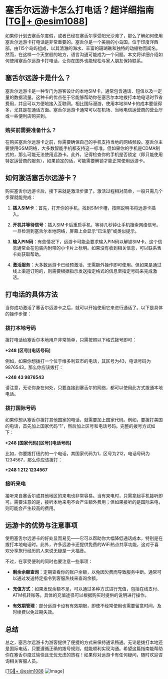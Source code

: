# 塞舌尔远游卡怎么打电话？超详细指南[[TG💪+ @esim1088](https://t.me/s/esim1088)]

如果你计划去塞舌尔度假，或者已经在塞舌尔享受阳光沙滩了，那么了解如何使用塞舌尔远游卡打电话是非常重要的。塞舌尔是一个美丽的小岛国，位于印度洋西部，由115个岛屿组成，以其清澈的海水、丰富的珊瑚礁和独特的动植物而闻名。然而，在这样一个天堂般的地方，语言沟通可能成为一个问题。本文将详细介绍如何使用塞舌尔远游卡打电话，让你在国外也能轻松与家人朋友保持联系。

## 塞舌尔远游卡是什么？

塞舌尔远游卡是一种专门为游客设计的本地SIM卡，通常包含通话、短信以及一定量的数据流量。这种卡的优点在于它能够帮助你在塞舌尔本地拨打本地电话时节省费用，并且可以方便地接入互联网。相比国际漫游，使用本地SIM卡的成本要低得多，尤其是在通话方面。塞舌尔远游卡通常可以在机场、当地电信运营商的营业厅或一些便利店购买到。

### 购买前需要准备什么？

在购买塞舌尔远游卡之前，你需要确保自己的手机支持当地的网络频段。塞舌尔主要使用GSM网络，大多数智能手机都支持这一标准。但如果你的手机是CDMA制式的，那么可能无法使用远游卡。此外，记得检查你的手机是否锁定（即只能使用特定运营商的服务），如果锁定的话，可能需要解锁才能正常使用远游卡。

## 如何激活塞舌尔远游卡？

购买塞舌尔远游卡后，接下来就是激活步骤了。激活过程相对简单，一般只需几个步骤就能完成：

1. **插入SIM卡**：首先，打开你的手机，找到SIM卡槽，按照说明书将远游卡插入。
   
2. **开机并等待信号**：插入SIM卡后重启手机，等待几秒钟让手机搜索网络信号。一旦检测到塞舌尔本地网络，屏幕上会显示“已注册”或类似提示。

3. **输入PIN码**：有些情况下，远游卡可能会要求输入PIN码以解锁SIM卡。这个信息通常会在包装内附带的小卡片上标明。如果没有收到相关信息，可以联系售卡处获取帮助。

4. **激活服务**：大多数远游卡已经预激活，无需额外操作即可使用。但如果是通过线上渠道订购的，则需要根据指示发送指定格式的信息至指定号码来完成激活。

## 打电话的具体方法

当你成功激活了塞舌尔远游卡之后，就可以开始使用它来进行通话了。以下是具体的操作步骤：

### 拨打本地号码

拨打电话给塞舌尔本地用户非常简单，只需按照以下格式拨号即可：

**+248 [区号][电话号码]**

例如，如果你想拨打一个位于维多利亚市的电话，其区号为43，电话号码为9876543，那么你应该拨打：

**+248 43 9876543**

请注意，无论你身在何处，只要连接到塞舌尔的网络，都可以使用此方式拨通本地电话。

### 拨打国际号码

如果你想从塞舌尔拨打其他国家的电话，就需要加上国家代码。例如，要拨打美国的电话，首先加上国家代码“1”，然后加上区号和电话号码。完整的拨号方式如下：

**+248 [国家代码][区号][电话号码]**

比如，你要拨打纽约的一个电话，其国家代码为1，区号为212，电话号码为1234567，那么你应该拨打：

**+248 1 212 1234567**

### 接听来电

接听来自塞舌尔或其他地区的来电也非常容易。当有来电时，只需拿起手机接听即可。需要注意的是，接听本地来电不会产生额外费用；但如果接听的是国际来电，则可能会产生较高的费用。

## 远游卡的优势与注意事项

使用塞舌尔远游卡的好处显而易见——它可以帮助你大幅降低通话成本，特别是在拨打本地电话时。此外，许多远游卡还提供免费的WiFi热点共享功能，这对于喜欢分享旅行经历的人来说无疑是一大福音。

不过，在享受便利的同时也要注意一些事项：

- **剩余余额查询**：定期查看你的账户余额，以免因欠费而导致服务中断。通常可以通过发送特定指令到客服热线来查询余额。
  
- **充值方式**：如果发现余额不足，可以通过多种方式进行充值，包括在线支付、ATM机转账等。具体的充值途径可以根据购买时提供的说明进行操作。

- **有效期管理**：部分远游卡设有有效期限，即使不经常使用也需要留意时间，及时续费以免过期失效。

## 总结

总之，塞舌尔远游卡为游客提供了便捷的方式来保持通讯畅通。无论是拨打本地还是国际电话，只要遵循正确的拨号规则，就能顺利实现沟通。希望这篇指南能帮助你在塞舌尔度过愉快且无忧无虑的旅程！如果你对远游卡有任何疑问，随时欢迎咨询相关客服人员。

[[TG💪+ @esim1088](https://t.me/s/esim1088) ![Image](https://i.postimg.cc/4NQfJmqS/Snipaste-2025-05-13-00-14-12.png)]